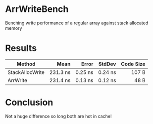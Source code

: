 # ArrWriteBench
Benching write performance of a regular array against stack allocated memory

# Results
|          Method |     Mean |   Error |  StdDev | Code Size |
|---------------- |---------:|--------:|--------:|----------:|
| StackAllocWrite | 231.3 ns | 0.25 ns | 0.24 ns |     107 B |
|        ArrWrite | 231.4 ns | 0.13 ns | 0.12 ns |      48 B |

# Conclusion
Not a huge difference so long both are hot in cache!
